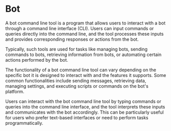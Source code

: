 # Bot

A bot command line tool is a program that allows users to interact with a bot through a command line interface (CLI). Users can input commands or queries directly into the command line, and the tool processes these inputs and provides corresponding responses or actions from the bot.

Typically, such tools are used for tasks like managing bots, sending commands to bots, retrieving information from bots, or automating certain actions performed by the bot.

The functionality of a bot command line tool can vary depending on the specific bot it is designed to interact with and the features it supports. Some common functionalities include sending messages, retrieving data, managing settings, and executing scripts or commands on the bot's platform.

Users can interact with the bot command line tool by typing commands or queries into the command line interface, and the tool interprets these inputs and communicates with the bot accordingly. This can be particularly useful for users who prefer text-based interfaces or need to perform tasks programmatically.